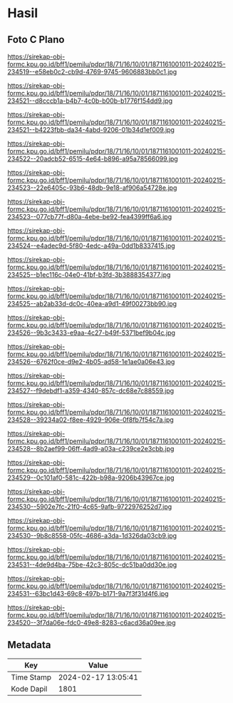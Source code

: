 # Hasil

## Foto C Plano

https://sirekap-obj-formc.kpu.go.id/bff1/pemilu/pdpr/18/71/16/10/01/1871161001011-20240215-234519--e58eb0c2-cb9d-4769-9745-9606883bb0c1.jpg

https://sirekap-obj-formc.kpu.go.id/bff1/pemilu/pdpr/18/71/16/10/01/1871161001011-20240215-234521--d8cccb1a-b4b7-4c0b-b00b-b1776f154dd9.jpg

https://sirekap-obj-formc.kpu.go.id/bff1/pemilu/pdpr/18/71/16/10/01/1871161001011-20240215-234521--b4223fbb-da34-4abd-9206-01b34d1ef009.jpg

https://sirekap-obj-formc.kpu.go.id/bff1/pemilu/pdpr/18/71/16/10/01/1871161001011-20240215-234522--20adcb52-6515-4e64-b896-a95a78566099.jpg

https://sirekap-obj-formc.kpu.go.id/bff1/pemilu/pdpr/18/71/16/10/01/1871161001011-20240215-234523--22e6405c-93b6-48db-9e18-af906a54728e.jpg

https://sirekap-obj-formc.kpu.go.id/bff1/pemilu/pdpr/18/71/16/10/01/1871161001011-20240215-234523--077cb77f-d80a-4ebe-be92-fea4399ff6a6.jpg

https://sirekap-obj-formc.kpu.go.id/bff1/pemilu/pdpr/18/71/16/10/01/1871161001011-20240215-234524--e4adec9d-5f80-4edc-a49a-0dd1b8337415.jpg

https://sirekap-obj-formc.kpu.go.id/bff1/pemilu/pdpr/18/71/16/10/01/1871161001011-20240215-234525--b1ec116c-04e0-41bf-b3fd-3b3888354377.jpg

https://sirekap-obj-formc.kpu.go.id/bff1/pemilu/pdpr/18/71/16/10/01/1871161001011-20240215-234525--ab2ab33d-dc0c-40ea-a9d1-49f00273bb90.jpg

https://sirekap-obj-formc.kpu.go.id/bff1/pemilu/pdpr/18/71/16/10/01/1871161001011-20240215-234526--9b3c3433-e9aa-4c27-b49f-5371bef9b04c.jpg

https://sirekap-obj-formc.kpu.go.id/bff1/pemilu/pdpr/18/71/16/10/01/1871161001011-20240215-234526--6762f0ce-d9e2-4b05-ad58-1e1ae0a06e43.jpg

https://sirekap-obj-formc.kpu.go.id/bff1/pemilu/pdpr/18/71/16/10/01/1871161001011-20240215-234527--f9debdf1-a359-4340-857c-dc68e7c88559.jpg

https://sirekap-obj-formc.kpu.go.id/bff1/pemilu/pdpr/18/71/16/10/01/1871161001011-20240215-234528--39234a02-f8ee-4929-906e-0f8fb7f54c7a.jpg

https://sirekap-obj-formc.kpu.go.id/bff1/pemilu/pdpr/18/71/16/10/01/1871161001011-20240215-234528--8b2aef99-06ff-4ad9-a03a-c239ce2e3cbb.jpg

https://sirekap-obj-formc.kpu.go.id/bff1/pemilu/pdpr/18/71/16/10/01/1871161001011-20240215-234529--0c101af0-581c-422b-b98a-9206b43967ce.jpg

https://sirekap-obj-formc.kpu.go.id/bff1/pemilu/pdpr/18/71/16/10/01/1871161001011-20240215-234530--5902e7fc-21f0-4c65-9afb-9722976252d7.jpg

https://sirekap-obj-formc.kpu.go.id/bff1/pemilu/pdpr/18/71/16/10/01/1871161001011-20240215-234530--9b8c8558-05fc-4686-a3da-1d326da03cb9.jpg

https://sirekap-obj-formc.kpu.go.id/bff1/pemilu/pdpr/18/71/16/10/01/1871161001011-20240215-234531--4de9d4ba-75be-42c3-805c-dc51ba0dd30e.jpg

https://sirekap-obj-formc.kpu.go.id/bff1/pemilu/pdpr/18/71/16/10/01/1871161001011-20240215-234531--63bc1d43-69c8-497b-b171-9a7f3f31d4f6.jpg

https://sirekap-obj-formc.kpu.go.id/bff1/pemilu/pdpr/18/71/16/10/01/1871161001011-20240215-234520--3f7da06e-fdc0-49e8-8283-c6acd36a09ee.jpg


## Metadata

| Key        | Value               |
| ---------- | ------------------- |
| Time Stamp | 2024-02-17 13:05:41 |
| Kode Dapil | 1801                |



